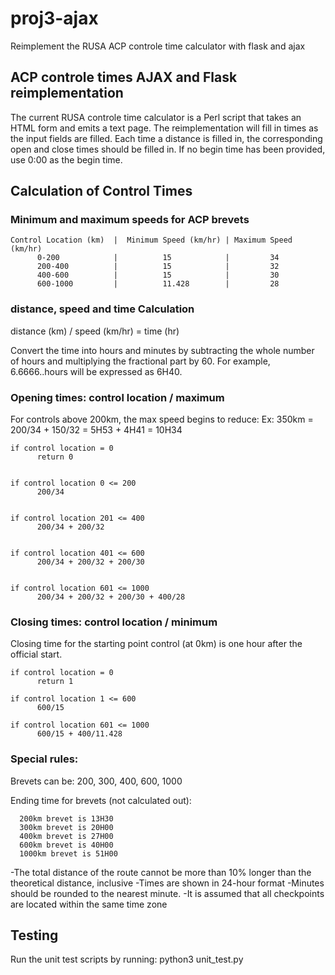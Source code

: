 # proj3-ajax
Reimplement the RUSA ACP controle time calculator with flask and ajax

## ACP controle times AJAX and Flask reimplementation

The current RUSA controle time calculator is a Perl script that takes an HTML form and emits a text page. The reimplementation will fill in times as the input fields are filled.  Each time a distance is filled in, the corresponding open and close times should be filled in.   If no begin time has been provided, use 0:00 as the begin time.

## Calculation of Control Times

### Minimum and maximum speeds for ACP brevets

```
Control Location (km)  |  Minimum Speed (km/hr) | Maximum Speed (km/hr)
      0-200            |          15            |         34
      200-400          |          15            |         32
      400-600          |          15            |         30  
      600-1000         |          11.428        |         28
```

### distance, speed and time Calculation

distance (km) / speed (km/hr) = time (hr)

Convert the time into hours and minutes by subtracting the whole number of hours and multiplying the fractional part by 60. For example, 6.6666..hours will be expressed as 6H40.

### Opening times: control location / maximum

For controls above 200km, the max speed begins to reduce:
  Ex: 350km = 200/34 + 150/32 = 5H53 + 4H41 = 10H34

```
if control location = 0
      return 0


if control location 0 <= 200
      200/34


if control location 201 <= 400
      200/34 + 200/32


if control location 401 <= 600
      200/34 + 200/32 + 200/30


if control location 601 <= 1000
      200/34 + 200/32 + 200/30 + 400/28

```


### Closing times: control location / minimum

Closing time for the starting point control (at 0km) is one hour after the official start.

```
if control location = 0
      return 1

if control location 1 <= 600
      600/15

if control location 601 <= 1000
      600/15 + 400/11.428
```
### Special rules:
  Brevets can be: 200, 300, 400, 600, 1000

  Ending time for brevets (not calculated out):
  ```
    200km brevet is 13H30
    300km brevet is 20H00
    400km brevet is 27H00
    600km brevet is 40H00
    1000km brevet is 51H00
  ```
  -The total distance of the route cannot be more than 10% longer than the theoretical distance, inclusive
  -Times are shown in 24-hour format
  -Minutes should be rounded to the nearest minute.
  -It is assumed that all checkpoints are located within the same time zone


## Testing

Run the unit test scripts by running:
    python3 unit_test.py
